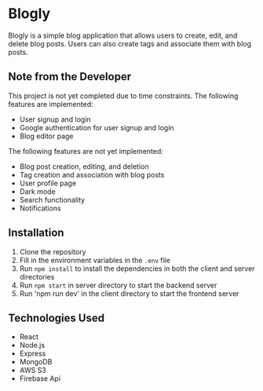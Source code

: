 # Blogly

Blogly is a simple blog application that allows users to create, edit, and delete blog posts. Users can also create tags and associate them with blog posts.

## Note from the Developer

This project is not yet completed due to time constraints.
The following features are implemented:
- User signup and login
- Google authentication for user signup and login
- Blog editor page

The following features are not yet implemented:
- Blog post creation, editing, and deletion
- Tag creation and association with blog posts
- User profile page
- Dark mode
- Search functionality
- Notifications


## Installation

1. Clone the repository
2. Fill in the environment variables in the `.env` file
3. Run `npm install` to install the dependencies in both the client and server directories
4. Run `npm start` in server directory to start the backend server 
5. Run 'npm run dev' in the client directory to start the frontend server


## Technologies Used

- React
- Node.js
- Express
- MongoDB
- AWS S3
- Firebase Api
